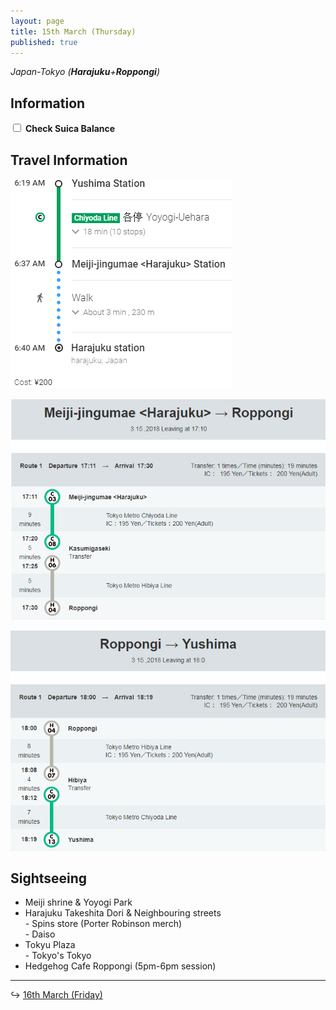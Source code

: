 ```yaml
---
layout: page
title: 15th March (Thursday)
published: true
---
```


*Japan-Tokyo (**Harajuku**+**Roppongi**)*

## Information

<div><input class="box" type="checkbox" name="151" /><label type="text" class="strikethrough">&nbsp;<b>Check Suica Balance</b></label></div>

## Travel Information

[![](/uploads/versions/yushimatoharajuku---x----354-335x---.PNG)](http://maki.host/uploads/versions/harajuku---x----717-349x---.PNG)

[![](/uploads/versions/roppongi---x----716-501x---.PNG)](http://maki.host/uploads/versions/roppongi---x----716-501x---.PNG)

[![](/uploads/versions/yushima---x----714-500x---.PNG)](http://maki.host/uploads/versions/yushima---x----714-500x---.PNG)

## Sightseeing

* Meiji shrine & Yoyogi Park
* Harajuku Takeshita Dori & Neighbouring streets<br>- Spins store (Porter Robinson merch)<br>- Daiso
* Tokyu Plaza<br>- Tokyo's Tokyo
* Hedgehog Cafe Roppongi (5pm-6pm session)

---

↪ [16th March (Friday)](/days/week1/16mar)